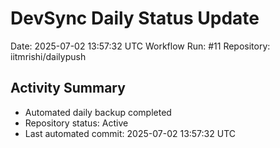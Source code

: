 # DevSync Daily Status Update
Date: 2025-07-02 13:57:32 UTC
Workflow Run: #11
Repository: iitmrishi/dailypush

## Activity Summary
- Automated daily backup completed
- Repository status: Active
- Last automated commit: 2025-07-02 13:57:32 UTC
